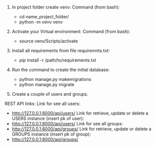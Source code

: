 1) In project folder create venv:
   Command (from bash):
   - cd name_project_folder/
   - python -m venv venv
   
2) Activate your Virtual environment:
   Command (from bash):
   - source venv/Scripts/activate

3) Install all requirements from file requiremnts.txt:
   - pip install -r /path/to/requirements.txt

4) Run the command to create the initial database:
   - python manage.py makemigrations
   - python manage.py migrate

5) Create a couple of users and groups.


REST API links:
Link for see all users:
- http://127.0.0.1:8000/api/users/
Link for retrieve, update or delete a USERS instance (insert pk of user):
- http://127.0.0.1:8000/api/users/<pk>
Link for see all groups:
- http://127.0.0.1:8000/api/groups/
Link for retrieve, update or delete a GROUPS instance (insert pk of group):
- http://127.0.0.1:8000/api/groups/<pk>